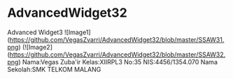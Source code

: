 # AdvancedWidget32
Advanced Widget3
![Image1]
(https://github.com/VegasZvarri/AdvancedWidget32/blob/master/SSAW31.png)
(![Image2]
(https://github.com/VegasZvarri/AdvancedWidget32/blob/master/SSAW32.png)
Nama:Vegas Zuba'ir
Kelas:XIIRPL3
No:35
NIS:4456/1354.070
Nama Sekolah:SMK TELKOM MALANG

